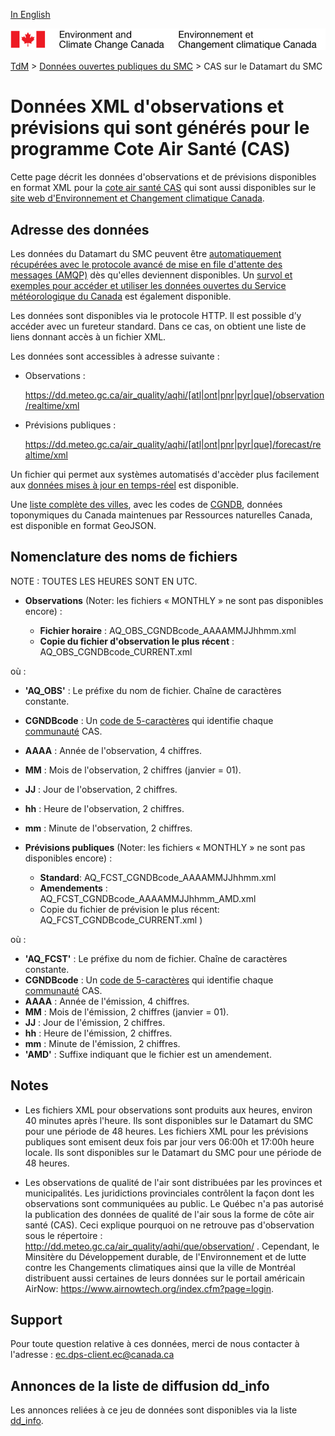 [In English](readme_aqhi-datamartxml_en.md)

![ECCC logo](../../img_eccc-logo.png)

[TdM](../../readme_fr.md) > [Données ouvertes publiques du SMC](../readme_fr.md) > CAS sur le Datamart du SMC

# Données XML d'observations et prévisions qui sont générés pour le programme Cote Air Santé (CAS)

Cette page décrit les données d'observations et de prévisions disponibles en format XML pour la [cote air santé CAS](readme_aqhi_fr.md) qui sont aussi disponibles sur le [site web d'Environnement et Changement climatique Canada](https://meteo.gc.ca/airquality/pages/index_f.html). 

## Adresse des données 

Les données du Datamart du SMC peuvent être [automatiquement récupérées avec le protocole avancé de mise en file d'attente des messages (AMQP)](../../msc-datamart/amqp_fr.md) dès qu'elles deviennent disponibles. Un [survol et exemples pour accéder et utiliser les données ouvertes du Service météorologique du Canada](../../usage/readme_fr.md) est également disponible.

Les données sont disponibles via le protocole HTTP. Il est possible d’y accéder avec un fureteur standard. Dans ce cas, on obtient une liste de liens donnant accès à un fichier XML.

Les données sont accessibles à adresse suivante :

* Observations : 

  https://dd.meteo.gc.ca/air_quality/aqhi/[atl|ont|pnr|pyr|que]/observation/realtime/xml
  
* Prévisions publiques : 
  
  https://dd.meteo.gc.ca/air_quality/aqhi/[atl|ont|pnr|pyr|que]/forecast/realtime/xml

Un fichier qui permet aux systèmes automatisés d'accèder plus facilement aux [données mises à jour en temps-réel](https://dd.meteo.gc.ca/air_quality/doc/AQHI_XML_File_List.xml) est disponible. 

Une [liste complète des villes](http://collaboration.cmc.ec.gc.ca/cmc/cmos/public_doc/msc-data/aqhi/aqhi_station.geojson), avec les codes de [CGNDB](http://www4.rncan.gc.ca/recherche-de-noms-de-lieux/unique), données toponymiques du Canada maintenues par Ressources naturelles Canada, est disponible en format GeoJSON.

## Nomenclature des noms de fichiers 

NOTE : TOUTES LES HEURES SONT EN UTC.

* **Observations** (Noter: les fichiers « MONTHLY » ne sont pas disponibles encore) :
       
  * __Fichier horaire__ : AQ_OBS_CGNDBcode_AAAAMMJJhhmm.xml
  * __Copie du fichier d'observation le plus récent__ : AQ_OBS_CGNDBcode_CURRENT.xml

où :

* __'AQ_OBS'__ : Le préfixe du nom de fichier. Chaîne de caractères constante.
* __CGNDBcode__ : Un [code de 5-caractères](http://www4.rncan.gc.ca/recherche-de-noms-de-lieux/unique) qui identifie chaque [communauté](http://collaboration.cmc.ec.gc.ca/cmc/cmos/public_doc/msc-data/aqhi/aqhi_community.geojson) CAS. 
* __AAAA__ : Année de l'observation, 4 chiffres.
* __MM__ : Mois de l'observation, 2 chiffres (janvier = 01).
* __JJ__ : Jour de l'observation, 2 chiffres.
* __hh__ : Heure de l'observation, 2 chiffres.
* __mm__ : Minute de l'observation, 2 chiffres.


* **Prévisions publiques** (Noter: les fichiers « MONTHLY » ne sont pas disponibles encore) :

  * __Standard__:        AQ_FCST_CGNDBcode_AAAAMMJJhhmm.xml
  * __Amendements__ :     AQ_FCST_CGNDBcode_AAAAMMJJhhmm_AMD.xml
  * Copie du fichier de prévision le plus récent: AQ_FCST_CGNDBcode_CURRENT.xml )

où :

* __'AQ_FCST'__ : Le préfixe du nom de fichier. Chaîne de caractères constante.
* __CGNDBcode__ : Un [code de 5-caractères](http://www4.rncan.gc.ca/recherche-de-noms-de-lieux/unique) qui identifie chaque [communauté](http://collaboration.cmc.ec.gc.ca/cmc/cmos/public_doc/msc-data/aqhi/aqhi_community.geojson) CAS. 
* __AAAA__ : Année de l'émission, 4 chiffres.
* __MM__ : Mois de l'émission, 2 chiffres (janvier = 01).
* __JJ__ : Jour de l'émission, 2 chiffres.
* __hh__ : Heure de l'émission, 2 chiffres.
* __mm__ : Minute de l'émission, 2 chiffres.
* __'AMD'__ :  Suffixe indiquant que le fichier est un amendement.

## Notes

* Les fichiers XML pour observations sont produits aux heures, environ 40 minutes après l'heure.
Ils sont disponibles sur le Datamart du SMC pour une période de 48 heures. Les fichiers XML pour les
prévisions publiques sont emisent deux fois par jour vers 06:00h et 17:00h heure locale. Ils sont
disponibles sur le Datamart du SMC pour une période de 48 heures.

* Les observations de qualité de l'air sont distribuées par les provinces et municipalités. Les juridictions provinciales contrôlent la façon dont les observations sont communiquées au public. Le Québec n'a pas autorisé la publication des données de qualité de l'air sous la forme de côte air santé (CAS). Ceci explique pourquoi on ne retrouve pas d'observation sous le répertoire : http://dd.meteo.gc.ca/air_quality/aqhi/que/observation/ . Cependant, le Minsitère du Développement durable, de l'Environnement et de lutte contre les Changements climatiques ainsi que la ville de Montréal distribuent aussi certaines de leurs données sur le portail américain AirNow: https://www.airnowtech.org/index.cfm?page=login.

## Support

Pour toute question relative à ces données, merci de nous contacter à l'adresse : ec.dps-client.ec@canada.ca

## Annonces de la liste de diffusion dd_info 

Les annonces reliées à ce jeu de données sont disponibles via la liste [dd_info](https://lists.ec.gc.ca/cgi-bin/mailman/listinfo/dd_info).

















